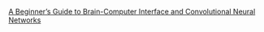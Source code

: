 [A Beginner’s Guide to Brain-Computer Interface and Convolutional Neural Networks](https://towardsdatascience.com/a-beginners-guide-to-brain-computer-interface-and-convolutional-neural-networks-9f35bd4af948)